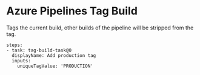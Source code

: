 # Azure Pipelines Tag Build

Tags the current build, other builds of the pipeline will be stripped from the tag.

```
steps:
- task: tag-build-task@0
  displayName: Add production tag
  inputs:
    uniqueTagValue: 'PRODUCTION'

```